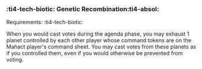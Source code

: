 ### :ti4-tech-biotic: **Genetic Recombination**:ti4-absol:

Requirements: :ti4-tech-biotic:

When you would cast votes during the agenda phase, you may exhaust 1 planet controlled by each other player whose command tokens are on the Mahact player's command sheet.
You may cast votes from these planets as if you controlled them, even if you would otherwise be prevented from voting.
